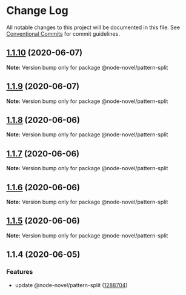# Change Log

All notable changes to this project will be documented in this file.
See [Conventional Commits](https://conventionalcommits.org) for commit guidelines.

## [1.1.10](https://github.com/bluelovers/ws-regexp/compare/@node-novel/pattern-split@1.1.9...@node-novel/pattern-split@1.1.10) (2020-06-07)

**Note:** Version bump only for package @node-novel/pattern-split





## [1.1.9](https://github.com/bluelovers/ws-regexp/compare/@node-novel/pattern-split@1.1.8...@node-novel/pattern-split@1.1.9) (2020-06-07)

**Note:** Version bump only for package @node-novel/pattern-split





## [1.1.8](https://github.com/bluelovers/ws-regexp/compare/@node-novel/pattern-split@1.1.7...@node-novel/pattern-split@1.1.8) (2020-06-06)

**Note:** Version bump only for package @node-novel/pattern-split





## [1.1.7](https://github.com/bluelovers/ws-regexp/compare/@node-novel/pattern-split@1.1.6...@node-novel/pattern-split@1.1.7) (2020-06-06)

**Note:** Version bump only for package @node-novel/pattern-split





## [1.1.6](https://github.com/bluelovers/ws-regexp/compare/@node-novel/pattern-split@1.1.5...@node-novel/pattern-split@1.1.6) (2020-06-06)

**Note:** Version bump only for package @node-novel/pattern-split





## [1.1.5](https://github.com/bluelovers/ws-regexp/compare/@node-novel/pattern-split@1.1.4...@node-novel/pattern-split@1.1.5) (2020-06-06)

**Note:** Version bump only for package @node-novel/pattern-split





## 1.1.4 (2020-06-05)


### Features

* update @node-novel/pattern-split ([1288704](https://github.com/bluelovers/ws-regexp/commit/1288704ed95820b92b4af33588ee5618bc69aac7))
